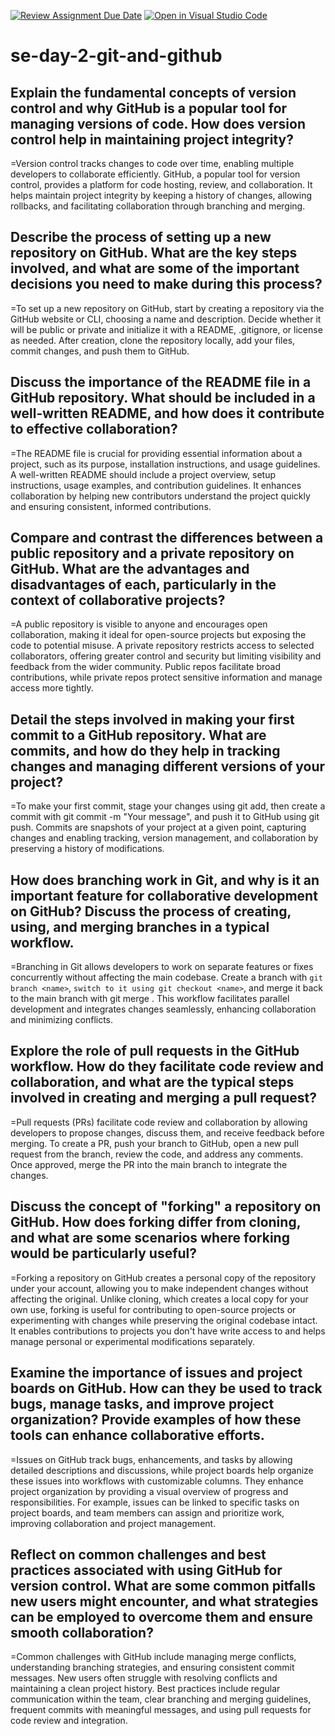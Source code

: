[![Review Assignment Due Date](https://classroom.github.com/assets/deadline-readme-button-22041afd0340ce965d47ae6ef1cefeee28c7c493a6346c4f15d667ab976d596c.svg)](https://classroom.github.com/a/8wgCKhpZ)
[![Open in Visual Studio Code](https://classroom.github.com/assets/open-in-vscode-2e0aaae1b6195c2367325f4f02e2d04e9abb55f0b24a779b69b11b9e10269abc.svg)](https://classroom.github.com/online_ide?assignment_repo_id=15589231&assignment_repo_type=AssignmentRepo)
# se-day-2-git-and-github
## Explain the fundamental concepts of version control and why GitHub is a popular tool for managing versions of code. How does version control help in maintaining project integrity?
=Version control tracks changes to code over time, enabling multiple developers to collaborate efficiently. GitHub, a popular tool for version control, provides a platform for code hosting, review, and collaboration. It helps maintain project integrity by keeping a history of changes, allowing rollbacks, and facilitating collaboration through branching and merging.
## Describe the process of setting up a new repository on GitHub. What are the key steps involved, and what are some of the important decisions you need to make during this process?
=To set up a new repository on GitHub, start by creating a repository via the GitHub website or CLI, choosing a name and description. Decide whether it will be public or private and initialize it with a README, .gitignore, or license as needed. After creation, clone the repository locally, add your files, commit changes, and push them to GitHub.
## Discuss the importance of the README file in a GitHub repository. What should be included in a well-written README, and how does it contribute to effective collaboration?
=The README file is crucial for providing essential information about a project, such as its purpose, installation instructions, and usage guidelines. A well-written README should include a project overview, setup instructions, usage examples, and contribution guidelines. It enhances collaboration by helping new contributors understand the project quickly and ensuring consistent, informed contributions.
## Compare and contrast the differences between a public repository and a private repository on GitHub. What are the advantages and disadvantages of each, particularly in the context of collaborative projects?
=A public repository is visible to anyone and encourages open collaboration, making it ideal for open-source projects but exposing the code to potential misuse. A private repository restricts access to selected collaborators, offering greater control and security but limiting visibility and feedback from the wider community. Public repos facilitate broad contributions, while private repos protect sensitive information and manage access more tightly.
## Detail the steps involved in making your first commit to a GitHub repository. What are commits, and how do they help in tracking changes and managing different versions of your project?
=To make your first commit, stage your changes using git add, then create a commit with git commit -m "Your message", and push it to GitHub using git push. Commits are snapshots of your project at a given point, capturing changes and enabling tracking, version management, and collaboration by preserving a history of modifications.
## How does branching work in Git, and why is it an important feature for collaborative development on GitHub? Discuss the process of creating, using, and merging branches in a typical workflow.
=Branching in Git allows developers to work on separate features or fixes concurrently without affecting the main codebase. Create a branch with `git branch <name>`, `switch to it using git checkout <name>`, and merge it back to the main branch with git merge <name>. This workflow facilitates parallel development and integrates changes seamlessly, enhancing collaboration and minimizing conflicts.
## Explore the role of pull requests in the GitHub workflow. How do they facilitate code review and collaboration, and what are the typical steps involved in creating and merging a pull request?
=Pull requests (PRs) facilitate code review and collaboration by allowing developers to propose changes, discuss them, and receive feedback before merging. To create a PR, push your branch to GitHub, open a new pull request from the branch, review the code, and address any comments. Once approved, merge the PR into the main branch to integrate the changes.
## Discuss the concept of "forking" a repository on GitHub. How does forking differ from cloning, and what are some scenarios where forking would be particularly useful?
=Forking a repository on GitHub creates a personal copy of the repository under your account, allowing you to make independent changes without affecting the original. Unlike cloning, which creates a local copy for your own use, forking is useful for contributing to open-source projects or experimenting with changes while preserving the original codebase intact. It enables contributions to projects you don't have write access to and helps manage personal or experimental modifications separately.
## Examine the importance of issues and project boards on GitHub. How can they be used to track bugs, manage tasks, and improve project organization? Provide examples of how these tools can enhance collaborative efforts.
=Issues on GitHub track bugs, enhancements, and tasks by allowing detailed descriptions and discussions, while project boards help organize these issues into workflows with customizable columns. They enhance project organization by providing a visual overview of progress and responsibilities. For example, issues can be linked to specific tasks on project boards, and team members can assign and prioritize work, improving collaboration and project management.
## Reflect on common challenges and best practices associated with using GitHub for version control. What are some common pitfalls new users might encounter, and what strategies can be employed to overcome them and ensure smooth collaboration?
=Common challenges with GitHub include managing merge conflicts, understanding branching strategies, and ensuring consistent commit messages. New users often struggle with resolving conflicts and maintaining a clean project history. Best practices include regular communication within the team, clear branching and merging guidelines, frequent commits with meaningful messages, and using pull requests for code review and integration.
